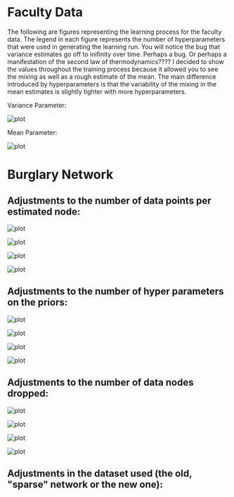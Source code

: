 # Faculty Data

The following are figures representing the learning process for the faculty data.
The legend in each figure represents the number of hyperparameters that were used in generating the learning run.
You will notice the bug that variance estimates go off to inifinity over time.
Perhaps a bug. Or perhaps a manifestation of the second law of thermodynamics????
I decided to show the values throughout the training process because it allowed you to see the mixing as well as a rough estimate of the mean.
The main difference introduced by hyperparameters is that the variability of the mixing in the mean estimates is slightly tighter with more hyperparameters.

Variance Parameter:

![plot](Figures/Figure_1_faculty_estimated_sigmas.png)

Mean Parameter:

![plot](Figures/Figure_2_faculty_estimated_mus.png)

# Burglary Network

## Adjustments to the number of data points per estimated node:

![plot](Figures/Figure_3_marygivenA_samples.png) 

![plot](Figures/Figure_4_marygivenNotA_samples.png) 

![plot](Figures/Figure_5_burglary_samples.png)

![plot](Figures/Figure_6_earthquake_samples.png)

## Adjustments to the number of hyper parameters on the priors:


![plot](Figures/Figure_7_mary_params.png)

![plot](Figures/Figure_8_maryNo_params.png)

![plot](Figures/Figure_9_burglary_params.png)

![plot](Figures/Figure_10_earthquake_params.png)

## Adjustments to the number of data nodes dropped:

![plot](Figures/Figure_11_mary_dropped.png)

![plot](Figures/Figure_12_maryNot_dropped.png)

![plot](Figures/Figure_13_burglary_dropped.png)

![plot](Figures/Figure_14_earthquake_dropped.png)

## Adjustments in the dataset used (the old, "sparse" network or the new one):



